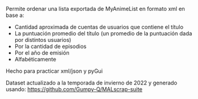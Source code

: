 Permite ordenar una lista exportada de MyAnimeList en formato xml en base a:
- Cantidad aproximada de cuentas de usuarios que contiene el título
- La puntuación promedio del título (un promedio de la puntuación dada por distintos usuarios)
- Por la cantidad de episodios
- Por el año de emisión
- Alfabéticamente

Hecho para practicar xml/json y pyGui

Dataset actualizado a la temporada de invierno de 2022 y generado usando:
https://github.com/Gumpy-Q/MALscrap-suite
